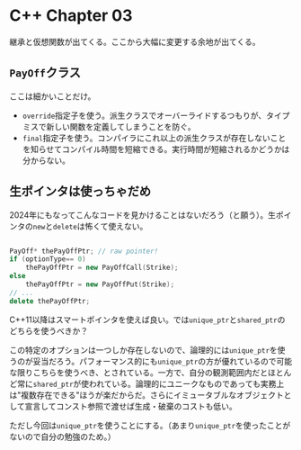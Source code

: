 # C++ Chapter 03

継承と仮想関数が出てくる。ここから大幅に変更する余地が出てくる。

## `PayOff`クラス

ここは細かいことだけ。

- `override`指定子を使う。派生クラスでオーバーライドするつもりが、タイプミスで新しい関数を定義してしまうことを防ぐ。
- `final`指定子を使う。コンパイラにこれ以上の派生クラスが存在しないことを知らせてコンパイル時間を短縮できる。実行時間が短縮されるかどうかは分からない。

## 生ポインタは使っちゃだめ

2024年にもなってこんなコードを見かけることはないだろう（と願う）。生ポインタの`new`と`delete`は怖くて使えない。

```cpp

PayOff* thePayOffPtr; // raw pointer!
if (optionType== 0)
    thePayOffPtr = new PayOffCall(Strike);
else
    thePayOffPtr = new PayOffPut(Strike);
// ...
delete thePayOffPtr;
```

C++11以降はスマートポインタを使えば良い。では`unique_ptr`と`shared_ptr`のどちらを使うべきか？

この特定のオプションは一つしか存在しないので、論理的には`unique_ptr`を使うのが妥当だろう。パフォーマンス的にも`unique_ptr`の方が優れているので可能な限りこちらを使うべき、とされている。一方で、自分の観測範囲内だとほとんど常に`shared_ptr`が使われている。論理的にユニークなものであっても実務上は"複数存在できる"ほうが楽だからだ。さらにイミュータブルなオブジェクトとして宣言してコンスト参照で渡せば生成・破棄のコストも低い。

ただし今回は`unique_ptr`を使うことにする。（あまり`unique_ptr`を使ったことがないので自分の勉強のため。）
